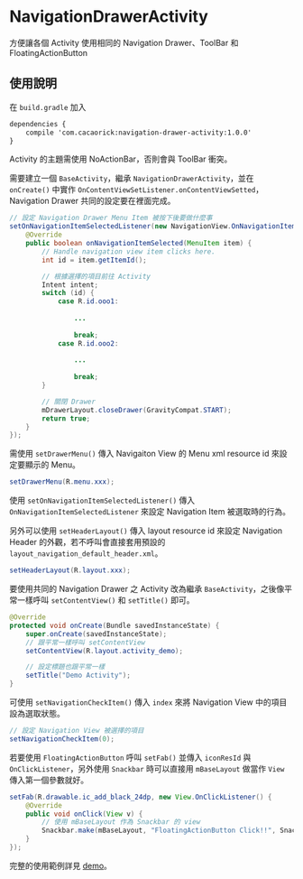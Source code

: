 # NavigationDrawerActivity
方便讓各個 Activity 使用相同的 Navigation Drawer、ToolBar 和 FloatingActionButton

## 使用說明

在 `build.gradle` 加入

```xml
dependencies {
    compile 'com.cacaorick:navigation-drawer-activity:1.0.0'
}
```

Activity 的主題需使用 NoActionBar，否則會與 ToolBar 衝突。

需要建立一個 `BaseActivity`，繼承 `NavigationDrawerActivity`，並在 `onCreate()` 中實作 `OnContentViewSetListener.onContentViewSetted`，Navigation Drawer 共同的設定要在裡面完成。

```java
// 設定 Navigation Drawer Menu Item 被按下後要做什麼事
setOnNavigationItemSelectedListener(new NavigationView.OnNavigationItemSelectedListener() {
	@Override
	public boolean onNavigationItemSelected(MenuItem item) {
		// Handle navigation view item clicks here.
		int id = item.getItemId();

		// 根據選擇的項目前往 Activity
		Intent intent;
		switch (id) {
			case R.id.ooo1:
				
				...
				
				break;
			case R.id.ooo2:
				
				...
				
				break;
		}

		// 關閉 Drawer
		mDrawerLayout.closeDrawer(GravityCompat.START);
		return true;
	}
});
```

需使用 `setDrawerMenu()` 傳入 Navigaiton View 的 Menu xml resource id 來設定要顯示的 Menu。

```java
setDrawerMenu(R.menu.xxx);
```

使用 `setOnNavigationItemSelectedListener()` 傳入 `OnNavigationItemSelectedListener` 來設定 Navigation Item 被選取時的行為。

另外可以使用 `setHeaderLayout()` 傳入 layout resource id 來設定 Navigation Header 的外觀，若不呼叫會直接套用預設的 `layout_navigation_default_header.xml`。

```java
setHeaderLayout(R.layout.xxx);
```

要使用共同的 Navigation Drawer 之 Activity 改為繼承 `BaseActivity`，之後像平常一樣呼叫 `setContentView()` 和 `setTitle()` 即可。

```java
@Override
protected void onCreate(Bundle savedInstanceState) {
	super.onCreate(savedInstanceState);
	// 跟平常一樣呼叫 setContentView
	setContentView(R.layout.activity_demo);

	// 設定標題也跟平常一樣
	setTitle("Demo Activity");
}
```

可使用 `setNavigationCheckItem()` 傳入 `index` 來將 Navigation View 中的項目設為選取狀態。

```java
// 設定 Navigation View 被選擇的項目
setNavigationCheckItem(0);
```

若要使用 `FloatingActionButton` 呼叫 `setFab()` 並傳入 `iconResId` 與 `OnClickListener`，另外使用 `Snackbar` 時可以直接用 `mBaseLayout` 做當作 `View` 傳入第一個參數就好。

```java
setFab(R.drawable.ic_add_black_24dp, new View.OnClickListener() {
	@Override
	public void onClick(View v) {
		// 使用 mBaseLayout 作為 Snackbar 的 view
		Snackbar.make(mBaseLayout, "FloatingActionButton Click!!", Snackbar.LENGTH_SHORT).show();
	}
});
```

完整的使用範例詳見 [demo](https://github.com/CacaoRick/NavigationDrawerActivity/tree/master/demo)。
